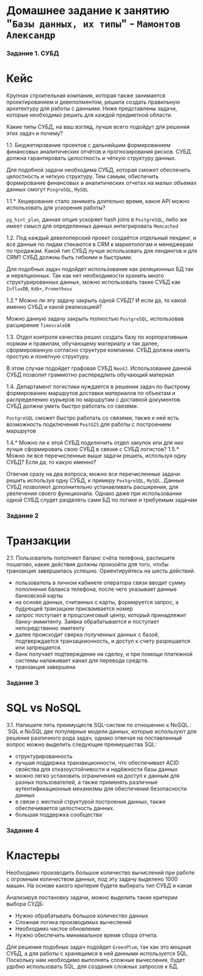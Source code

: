 # Домашнее задание к занятию "`Базы данных, их типы`" - `Мамонтов Александр`


### Задание 1. СУБД

# Кейс

Крупная строительная компания, которая также занимается проектированием и девелопментом, решила создать правильную архитектуру для работы с данными. Ниже представлены задачи, которые необходимо решить для каждой предметной области.

Какие типы СУБД, на ваш взгляд, лучше всего подойдут для решения этих задач и почему?

1.1. Бюджетирование проектов с дальнейшим формированием финансовых аналитических отчётов и прогнозирования рисков. СУБД должна гарантировать целостность и чёткую структуру данных. 

Для подобной задачи необходима СУБД, которая сможет обеспечить целостность и четкую структуру. Тем самым, обиспечить формирование финансовых и аналитических отчетах на малых объемах данных смогут `PosgreSQL`, `MySQL`

1.1.* Хеширование стало занимать длительно время, какое API можно использовать для ускорения работы?

`pg_hint_plan`, данная опция ускоряет hash joins в `PostgreSQL`, либо же имеет смысл для определенных данных интегрировать `Memcached`

1.2. Под каждый девелоперский проект создаётся отдельный лендинг, и все данные по лидам стекаются в CRM к маркетологам и менеджерам по продажам. Какой тип СУБД лучше использовать для лендингов и для CRM? СУБД должны быть гибкими и быстрыми.

Для подобных задач подойдет использование как реляционных БД так и нерялционных. Так как нет необходимости хранить много структурированных данных, можно использовать такие СУБД как `InfluxDB`, `Kdb+`, `Prometheus`

1.2.* Можно ли эту задачу закрыть одной СУБД? И если да, то какой именно СУБД и какой реализацией?

Можно данную задачу закрыть полностью `PostgreSQL`, использовав расширение `TimescaleDB`

1.3. Отдел контроля качества решил создать базу по корпоративным нормам и правилам, обучающему материалу и так далее, сформированную согласно структуре компании. СУБД должна иметь простую и понятную структуру.

В этом случае подойдет графовая СУБД `Neo4J`. Использование данной СУБД позволит граммотно распередлить обучающий материал

1.4. Департамент логистики нуждается в решении задач по быстрому формированию маршрутов доставки материалов по объектам и распределению курьеров по маршрутам с доставкой документов. СУБД должна уметь быстро работать со связями.

`PostgreSQL` сможет быстро работать со связями, также к ней есть возможность подключения `PostGIS` для работы с построением маршрутов

1.4.* Можно ли к этой СУБД подключить отдел закупок или для них лучше сформировать свою СУБД в связке с СУБД логистов?
1.5.* Можно ли все перечисленные выше задачи решить, используя одну СУБД? Если да, то какую именно?

Отвечая сразу на два вопроса, можно все перечисленные задачи решить используя одну СУБД, к примеру `PostgreSQL`, `MySQL`. Данные СУБД позволяют дополнительно устанавливать расширения, для увелечения своего функционала. Однако даже при использовании одной СУБД слудет разделять сами БД по логике и требуемым задачам


### Задание 2

# Транзакции

2.1. Пользователь пополняет баланс счёта телефона, распишите пошагово, какие действия должны произойти для того, чтобы транзакция завершилась успешно. Ориентируйтесь на шесть действий.

- пользователь в личном кабинете оператора связи вводит сумму пополнения баланса телефона, после чего указывает данные банковской карты
- на основе данных, считанных с карты, формируется запрос, а будующей транзацкии присваивается номер
- запрос поступает в процссинговый центр, который принадлежит банку-эммитенту. Заявка обрабатывается и поступает непсредственно эмитенту
- далее происходит сверка полученных данных с базой, подтверждается транзацкионность, и доступ к счету разрешается или запрещается.
- банк получает подтверждение на сделку, и при помощи платежной системы налаживает канал для перевода средств. 
- транзакция завершена


### Задание 3

# SQL vs NoSQL

3.1. Напишите пять преимуществ SQL-систем по отношению к NoSQL.:
`SQL и NoSQL две популярные модели данных, которые используют для решения различного рода
задач, однако отвечая на поставленный вопрос можно выделить следующие преимущества SQL:
- структурированность
- лучшая поддержка транзакционности, что обеспечивает ACID свойства для отказоустойчивости
и надёжности базы данных
- можно легко установить ограничения на доступ к данным для разных пользователей, а также
применять различные аутентификационные механизмы для обеспечения безопасности данных
- в связи с жесткой структурой построения данных, также обеспечивается целостность данных.
- большая поддержка сообщества`


### Задание 4

# Кластеры

Необходимо производить большое количество вычислений при работе с огромным количеством данных, под эту задачу выделено 1000 машин.
На основе какого критерия будете выбирать тип СУБД и какая

Анализируя постановку задачи, можно выделить такие критерии выбора СУДБ:
- Нужно обрабатывать большое количество данных
- Сложная логика производимых вычеслений
- Необходимо частое обновление
- Нужно обеспечить минимальное время сбора отчета.

Для решения подобных задач подойдет `GreenPlum`, так как это мощная СУБД, а для работы с хранящимся в ней данными используется SQL. Поскольку нам необходимо выполнять сложные вычесления, будет удобно использовать SQL, для создания сложных запросов к БД.